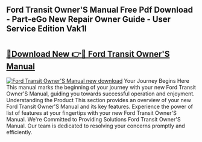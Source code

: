 ## Ford Transit Owner'S Manual Free Pdf Download - Part-eGo New Repair Owner Guide - User Service Edition Vak1l

# <h2><a href="http://cf14793.oget.top/?id=Ford+Transit+Owner%27S+Manual">🔗Download New 👉🔴 Ford Transit Owner'S Manual</a></h2>

[![Ford Transit Owner'S Manual new download](https://i.imgur.com/5g1atiW.png)](http://cf14793.oget.top/?id=Ford+Transit+Owner%27S+Manual)
Your Journey Begins Here This manual marks the beginning of your journey with your new Ford Transit Owner'S Manual, guiding you towards successful operation and enjoyment. Understanding the Product This section provides an overview of your new Ford Transit Owner'S Manual and its key features. Experience the power of list of features at your fingertips with your new Ford Transit Owner'S Manual. We're Committed to Providing Solutions Ford Transit Owner'S Manual. Our team is dedicated to resolving your concerns promptly and efficiently.
